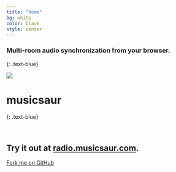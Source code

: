 ```yaml
---
title: "home"
bg: white
color: black
style: center
---
```


### Multi-room audio synchronization from your browser.
{: .text-blue}

<img src="http://www.musicsaur.com/img/avatar.png" class="fa-stack subtlecircle" style="font-size:100px; background:rgba(255,166,0,0.1)">

# musicsaur
{: .text-blue}

<br>

## Try it out at [radio.musicsaur.com](http://radio.musicsaur.com).

<span id="forkongithub">
  <a href="{{ site.source_link }}" class="bg-blue">
    Fork me on GitHub
  </a>
</span>
